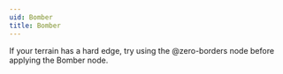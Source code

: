 ```yaml
---
uid: Bomber
title: Bomber
---
```



If your terrain has a hard edge, try using the @zero-borders node before applying the Bomber node.